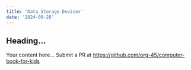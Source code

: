 ```yaml
---
title: 'Data Storage Devices'
date: '2024-09-28'
---
```


## Heading...
Your content here...
Submit a PR at https://github.com/org-45/computer-book-for-kids
